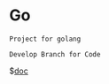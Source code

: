 # Go
```Project for golang```
````
Develop Branch for Code
````
$[doc](https://github.com/Eric-jxl/Go.git)
